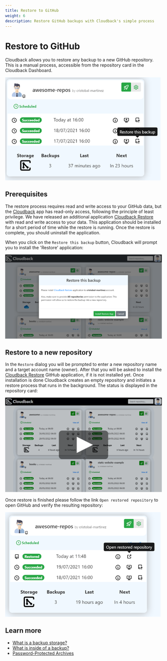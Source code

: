 ```yaml
---
title: Restore to GitHub
weight: 6
description: Restore GitHub backups with Cloudback's simple process
---
```


# Restore to GitHub

Cloudback allows you to restore any backup to a new GitHub repository. This is a manual process, accessible from the repository card in the Cloudback Dashboard.

<img src="/static/features/restore-this-backup.png" alt="Restore" width="500"/>

## Prerequisites

The restore process requires read and write access to your GitHub data, but the [Cloudback](https://github.com/apps/cloudback) app has read-only access, following the principle of least privilege. We have released an additional application [Cloudback Restore](https://github.com/apps/cloudback-restore) with read and write access to your data. This application should be installed for a short period of time while the restore is running. Once the restore is complete, you should uninstall the application.

When you click on the `Restore this backup` button, Cloudback will prompt you to install the 'Restore' application:

![Restore Application](/static/features/install-restore-app.png)

## Restore to a new repository

In the `Restore` dialog you will be prompted to enter a new repository name and a target account name (owner). After that you will be asked to install the [Cloudback Restore](https://github.com/apps/cloudback-restore) GitHub application, if it is not installed yet. Once installation is done Cloudback creates an empty repository and initiates a restore process that runs in the background. The status is displayed in the repository card:

<p align="center">
  <img src="/static/features/restore.png" data-alt="/static/features/restore.gif"
       alt="Restore to repository" onclick="swapGif(this)" style="cursor: pointer;"/>
</p>

Once restore is finished please follow the link `Open restored repository` to open GitHub and verify the resulting repository:

<img src="/static/features/open-restored.png" alt="Open restored" width="500"/>

## Learn more

- [What is a backup storage?](/features/various-backup-storages)
- [What is inside of a backup?](/features/metadata)
- [Password-Protected Archives](/features/archive)
